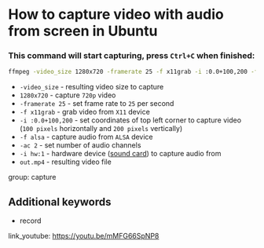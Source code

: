 # How to capture video with audio from screen in Ubuntu

### This command will start capturing, press `Ctrl+C` when finished:

```bash
ffmpeg -video_size 1280x720 -framerate 25 -f x11grab -i :0.0+100,200 -f alsa -ac 2 -i hw:1 out.mp4
```

- `-video_size` - resulting video size to capture
- `1280x720` - capture `720p` video
- `-framerate 25` - set frame rate to `25` per second
- `-f x11grab` - grab video from `X11` device
- `-i :0.0+100,200` - set coordinates of top left corner to capture video (`100 pixels` horizontally and `200 pixels` vertically)
- `-f alsa` - capture audio from `ALSA` device
- `-ac 2` - set number of audio channels
- `-i hw:1` - hardware device ([sound card](/ffmpeg/how-to-list-recording-sound-devices-on-pc-in-ubuntu)) to capture audio from
- `out.mp4` - resulting video file

group: capture


## Additional keywords
- record

link_youtube: https://youtu.be/mMFG66SpNP8
